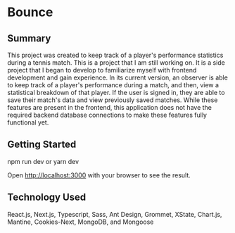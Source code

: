 # Bounce

## Summary 
This project was created to keep track of a player's performance statistics during a tennis match. This is a project that I am still working on. It is a side project that I began to develop to familiarize myself with frontend development and gain experience.
In its current version, an observer is able to keep track of a player's performance during a match,
and then, view a statistical breakdown of that player. If the user is signed in, they are able to save their match's data and 
view previously saved matches. While these features are present in the frontend, this application does not have
the required backend database connections to make these features fully functional yet.

## Getting Started
npm run dev or
yarn dev

Open [http://localhost:3000](http://localhost:3000) with your browser to see the result.

## Technology Used 
React.js, Next.js, Typescript, Sass, Ant Design, Grommet, XState, Chart.js, Mantine, Cookies-Next,
MongoDB, and Mongoose
